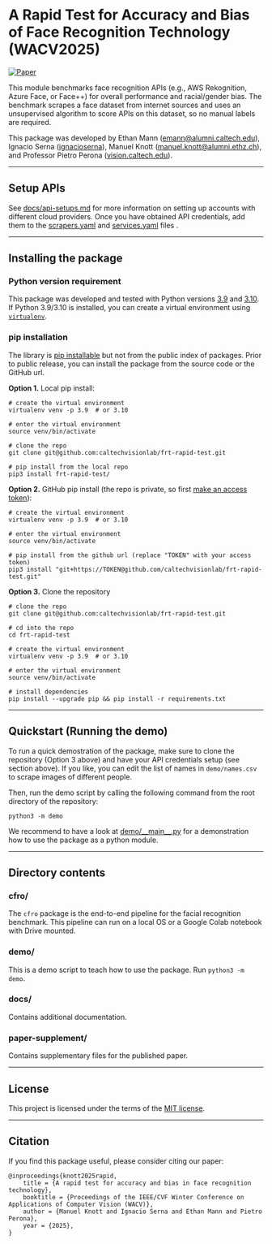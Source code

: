 # A Rapid Test for Accuracy and Bias of Face Recognition Technology (WACV2025)

[![Paper](https://img.shields.io/badge/arXiv-PDF-b31b1b)](https://arxiv.org/abs/2502.14996)

This module benchmarks face recognition APIs (e.g., AWS Rekognition, Azure Face, or Face++) for overall performance and racial/gender bias. The benchmark scrapes a face dataset from internet sources and uses an unsupervised algorithm to score APIs on this dataset, so no manual labels are required.

This package was developed by Ethan Mann (emann@alumni.caltech.edu), Ignacio Serna ([ignacioserna](https://ignacioserna.github.io/)), Manuel Knott (manuel.knott@alumni.ethz.ch), and Professor Pietro Perona ([vision.caltech.edu](http://www.vision.caltech.edu/)).

---

## Setup APIs

See [docs/api-setups.md](docs/api_setups.md) for more information on setting up accounts with different cloud providers.
Once you have obtained API credentials, add them to the [scrapers.yaml](scrapers.yaml) and [services.yaml](services.yaml) files .

---

## Installing the package

### Python version requirement

This package was developed and tested with Python versions [3.9](https://www.python.org/downloads/release/python-3918/) and [3.10](https://www.python.org/downloads/release/python-31012/). If Python 3.9/3.10 is installed, you can create a virtual environment using [`virtualenv`](https://virtualenv.pypa.io/en/latest/index.html).

### pip installation

The library is [pip installable](https://pip.pypa.io/en/stable/cli/pip_install/) but not from the public index of packages. Prior to public release, you can install the package from the source code or the GitHub url. 

**Option 1.** Local pip install:
```
# create the virtual environment
virtualenv venv -p 3.9  # or 3.10

# enter the virtual environment
source venv/bin/activate

# clone the repo
git clone git@github.com:caltechvisionlab/frt-rapid-test.git

# pip install from the local repo
pip3 install frt-rapid-test/
```

**Option 2.** GitHub pip install (the repo is private, so first [make an access token](https://docs.github.com/en/authentication/keeping-your-account-and-data-secure/creating-a-personal-access-token)):
```
# create the virtual environment
virtualenv venv -p 3.9  # or 3.10

# enter the virtual environment
source venv/bin/activate

# pip install from the github url (replace "TOKEN" with your access token)
pip3 install "git+https://TOKEN@github.com/caltechvisionlab/frt-rapid-test.git"
```

**Option 3.** Clone the repository
```
# clone the repo
git clone git@github.com:caltechvisionlab/frt-rapid-test.git

# cd into the repo
cd frt-rapid-test

# create the virtual environment
virtualenv venv -p 3.9  # or 3.10

# enter the virtual environment
source venv/bin/activate

# install dependencies
pip install --upgrade pip && pip install -r requirements.txt
```

---

## Quickstart (Running the demo)

To run a quick demostration of the package, make sure to clone the repository (Option 3 above) and have your API credentials setup (see section above).
If you like, you can edit the list of names in `demo/names.csv` to scrape images of different people.

Then, run the demo script by calling the following command from the root directory of the repository:
```
python3 -m demo
```

We recommend to have a look at [demo/\_\_main\_\_.py](demo/__main__.py) for a demonstration how to use the package as a python module.

---

## Directory contents

### cfro/

The `cfro` package is the end-to-end pipeline for the facial recognition benchmark. This pipeline can run on a local OS or a Google Colab notebook with Drive mounted.

### demo/

This is a demo script to teach how to use the package. Run `python3 -m demo`.

### docs/

Contains additional documentation.

### paper-supplement/

Contains supplementary files for the published paper.

---

## License

This project is licensed under the terms of the [MIT license](LICENSE).

---

## Citation

If you find this package useful, please consider citing our paper:

```
@inproceedings{knott2025rapid,
	title = {A rapid test for accuracy and bias in face recognition technology},
    booktitle = {Proceedings of the IEEE/CVF Winter Conference on Applications of Computer Vision (WACV)},
	author = {Manuel Knott and Ignacio Serna and Ethan Mann and Pietro Perona},
	year = {2025},
}
```
